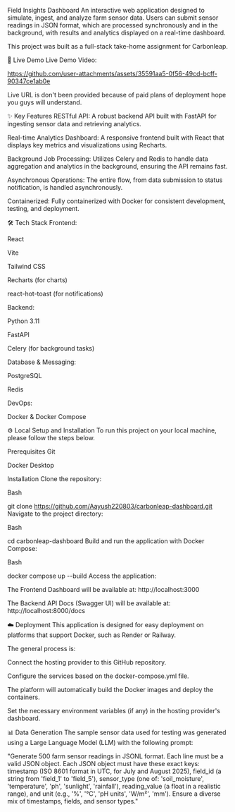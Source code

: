 Field Insights Dashboard 
An interactive web application designed to simulate, ingest, and analyze farm sensor data. Users can submit sensor readings in JSON format, which are processed synchronously and in the background, with results and analytics displayed on a real-time dashboard.

This project was built as a full-stack take-home assignment for Carbonleap.

🚀 Live Demo
Live Demo Video: 

https://github.com/user-attachments/assets/35591aa5-0f56-49cd-bcff-90347ce1ab0e

Live URL is don't been provided because of paid plans of deployment hope you guys will understand.

✨ Key Features
RESTful API: A robust backend API built with FastAPI for ingesting sensor data and retrieving analytics.

Real-time Analytics Dashboard: A responsive frontend built with React that displays key metrics and visualizations using Recharts.

Background Job Processing: Utilizes Celery and Redis to handle data aggregation and analytics in the background, ensuring the API remains fast.

Asynchronous Operations: The entire flow, from data submission to status notification, is handled asynchronously.

Containerized: Fully containerized with Docker for consistent development, testing, and deployment.

🛠️ Tech Stack
Frontend:

React

Vite

Tailwind CSS

Recharts (for charts)

react-hot-toast (for notifications)

Backend:

Python 3.11

FastAPI

Celery (for background tasks)

Database & Messaging:

PostgreSQL

Redis

DevOps:

Docker & Docker Compose

⚙️ Local Setup and Installation
To run this project on your local machine, please follow the steps below.

Prerequisites
Git

Docker Desktop

Installation
Clone the repository:

Bash

git clone https://github.com/Aayush220803/carbonleap-dashboard.git
Navigate to the project directory:

Bash

cd carbonleap-dashboard
Build and run the application with Docker Compose:

Bash

docker compose up --build
Access the application:

The Frontend Dashboard will be available at: http://localhost:3000

The Backend API Docs (Swagger UI) will be available at: http://localhost:8000/docs

☁️ Deployment
This application is designed for easy deployment on platforms that support Docker, such as Render or Railway.

The general process is:

Connect the hosting provider to this GitHub repository.

Configure the services based on the docker-compose.yml file.

The platform will automatically build the Docker images and deploy the containers.

Set the necessary environment variables (if any) in the hosting provider's dashboard.

📊 Data Generation
The sample sensor data used for testing was generated using a Large Language Model (LLM) with the following prompt:

"Generate 500 farm sensor readings in JSONL format. Each line must be a valid JSON object. Each JSON object must have these exact keys: timestamp (ISO 8601 format in UTC, for July and August 2025), field_id (a string from 'field_1' to 'field_5'), sensor_type (one of: 'soil_moisture', 'temperature', 'ph', 'sunlight', 'rainfall'), reading_value (a float in a realistic range), and unit (e.g., '%', '°C', 'pH units', 'W/m²', 'mm'). Ensure a diverse mix of timestamps, fields, and sensor types."
